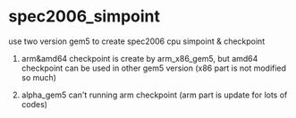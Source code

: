 # spec2006_simpoint
 use two version gem5 to create spec2006 cpu simpoint & checkpoint

1. arm&amd64 checkpoint is create by arm_x86_gem5, but amd64 checkpoint can be used in other gem5 version (x86 part is not modified so much)

2. alpha_gem5 can't running arm checkpoint (arm part is update for lots of codes)

   ​